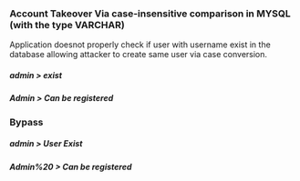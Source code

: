 ### Account Takeover Via  case-insensitive comparison in MYSQL (with the type VARCHAR) 
Application doesnot properly check if user with username exist in the database allowing attacker to create same user via case conversion.

##### admin > exist
##### Admin > Can be registered

### Bypass 
##### admin    > User Exist
##### Admin%20 > Can be registered
